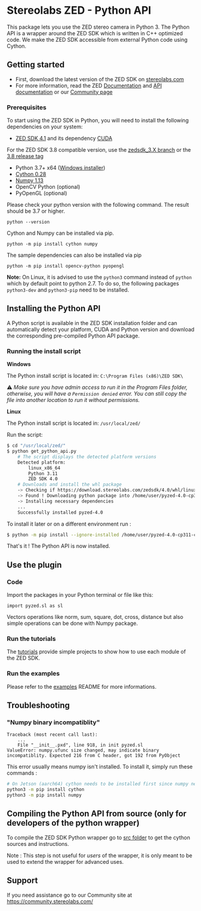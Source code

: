 # Stereolabs ZED - Python API

This package lets you use the ZED stereo camera in Python 3. The Python API is a wrapper around the ZED SDK which is written in C++ optimized code. We make the ZED SDK accessible from external Python code using Cython.

## Getting started

- First, download the latest version of the ZED SDK on [stereolabs.com](https://www.stereolabs.com/developers)
- For more information, read the ZED [Documentation](https://www.stereolabs.com/docs/app-development/python/install/) and [API documentation](https://www.stereolabs.com/docs/api/python/) or our [Community page](https://community.stereolabs.com)

### Prerequisites

To start using the ZED SDK in Python, you will need to install the following dependencies on your system:  

- [ZED SDK 4.1](https://www.stereolabs.com/developers/) and its dependency [CUDA](https://developer.nvidia.com/cuda-downloads)

For the ZED SDK 3.8 compatible version, use the [zedsdk_3.X branch](https://github.com/stereolabs/zed-python-api/tree/zedsdk_3.X) or the [3.8 release tag](https://github.com/stereolabs/zed-python-api/releases/tag/v3.8)

- Python 3.7+ x64  ([Windows installer](https://www.python.org/ftp/python/3.7.6/python-3.7.6-amd64.exe))
- [Cython 0.28](http://cython.org/#download)
- [Numpy 1.13](https://www.scipy.org/scipylib/download.html)
- OpenCV Python (optional)
- PyOpenGL (optional)

Please check your python version with the following command. The result should be 3.7 or higher.

```
python --version
```

Cython and Numpy can be installed via pip.
```
python -m pip install cython numpy
```

The sample dependencies can also be installed via pip
```
python -m pip install opencv-python pyopengl
```

**Note:** On Linux, it is advised to use the `python3` command instead of `python` which by default point to python 2.7. To do so, the following packages `python3-dev` and `python3-pip` need to be installed.

## Installing the Python API

A Python script is available in the ZED SDK installation folder and can automatically detect your platform, CUDA and Python version and download the corresponding pre-compiled Python API package.

### Running the install script

**Windows**

The Python install script is located in: `C:\Program Files (x86)\ZED SDK\`

:warning: *Make sure you have admin access to run it in the Program Files folder, otherwise, you will have a `Permission denied` error. You can still copy the file into another location to run it without permissions.*

**Linux**

The Python install script is located in: `/usr/local/zed/`


Run the script:

```bash
$ cd "/usr/local/zed/"
$ python get_python_api.py
    # The script displays the detected platform versions
    Detected platform: 
        linux_x86_64
        Python 3.11
        ZED SDK 4.0
    # Downloads and install the whl package
    -> Checking if https://download.stereolabs.com/zedsdk/4.0/whl/linux_x86_64/pyzed-4.0-cp311-cp311-linux_x86_64.whl exists and is available
    -> Found ! Downloading python package into /home/user/pyzed-4.0-cp311-cp311-linux_x86_64.whl
    -> Installing necessary dependencies
    ...
    Successfully installed pyzed-4.0
```

To install it later or on a different environment run : 

```bash
$ python -m pip install --ignore-installed /home/user/pyzed-4.0-cp311-cp311-linux_x86_64.wh
```

That's it ! The Python API is now installed.

## Use the plugin

### Code

Import the packages in your Python terminal or file like this:
```
import pyzed.sl as sl
```

Vectors operations like norm, sum, square, dot, cross, distance but also simple operations can be done with
Numpy package.

### Run the tutorials

The [tutorials](https://github.com/stereolabs/zed-examples/tree/master/tutorials) provide simple projects to show how to use each module of the ZED SDK.

### Run the examples

Please refer to the [examples](https://github.com/stereolabs/zed-examples) README for more informations.


## Troubleshooting

###  "Numpy binary incompatiblity"

```
Traceback (most recent call last):
    ...
    File "__init__.pxd", line 918, in init pyzed.sl
ValueError: numpy.ufunc size changed, may indicate binary incompatiblity. Expected 216 from C header, got 192 from PyObject
```

This error usually means numpy isn't installed. To install it, simply run these commands : 

```bash
# On Jetson (aarch64) cython needs to be installed first since numpy needs to be compiled.
python3 -m pip install cython
python3 -m pip install numpy
```


## Compiling the Python API from source (only for developers of the python wrapper)

To compile the ZED SDK Python wrapper go to [src folder](./src) to get the cython sources and instructions.

Note : This step is not useful for *users* of the wrapper, it is only meant to be used to extend the wrapper for advanced uses.

## Support

If you need assistance go to our Community site at https://community.stereolabs.com/
